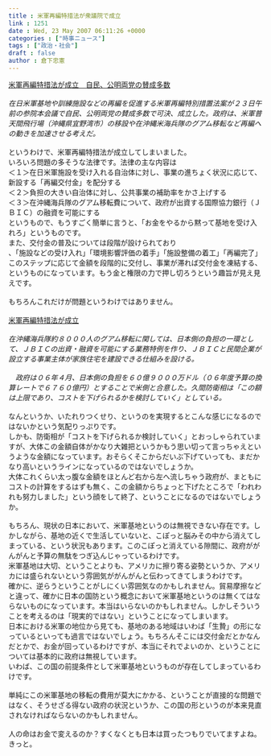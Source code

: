 ```yaml
---
title : 米軍再編特措法が衆議院で成立
link : 1251
date : Wed, 23 May 2007 06:11:26 +0000
categories : ["時事ニュース"]
tags : ["政治・社会"]
draft : false
author : 倉下忠憲
---
```


<A HREF="http://www.asahi.com/politics/update/0523/TKY200705230118.html" TARGET="_blank">米軍再編特措法が成立　自民、公明両党の賛成多数</A><BR><BR><I>在日米軍基地や訓練施設などの再編を促進する米軍再編特別措置法案が２３日午前の参院本会議で自民、公明両党の賛成多数で可決、成立した。政府は、米軍普天間飛行場（沖縄県宜野湾市）の移設や在沖縄米海兵隊のグアム移転など再編への動きを加速させる考えだ。 </I><BR><BR>というわけで、米軍再編特措法が成立してしまいました。<BR>いろいろ問題の多そうな法律です。法律の主な内容は<BR>＜１＞在日米軍施設を受け入れる自治体に対し、事業の進ちょく状況に応じて、新設する「再編交付金」を配分する<BR>＜２＞負担の大きい自治体に対し、公共事業の補助率をかさ上げする<BR>＜３＞在沖縄海兵隊のグアム移転費について、政府が出資する国際協力銀行（ＪＢＩＣ）の融資を可能にする<BR>というもので、もうすごく簡単に言うと、「お金をやるから黙って基地を受け入れろ」というものです。<BR>また、交付金の普及については段階が設けられており<BR>、「施設などの受け入れ」「環境影響評価の着手」「施設整備の着工」「再編完了」<BR>このステップに応じて金額を段階的に交付し、事業が滞れば交付金を凍結する、というものになっています。もう金と権限の力で押し切ろうという趣旨が見え見えです。<BR><BR>もちろんこれだけが問題というわけではありません。<BR><BR><A HREF="http://www.yomiuri.co.jp/politics/news/20070523it02.htm" TARGET="_blank">米軍再編特措法が成立</A><BR><BR><I>在沖縄海兵隊約８０００人のグアム移転に関しては、日本側の負担の一環として、ＪＢＩＣの出資・融資を可能にする業務特例を作り、ＪＢＩＣと民間企業が設立する事業主体が家族住宅を建設できる仕組みを設ける。<BR><BR>　政府は０６年４月、日本側の負担を６０億９０００万ドル（０６年度予算の換算レートで６７６０億円）とすることで米側と合意した。久間防衛相は「この額は上限であり、コストを下げられるかを検討していく」としている。</I><BR><BR>なんというか、いたれりつくせり、というのを実現するとこんな感じになるのではないかという気配りっぷりです。<BR>しかも、防衛相が「コストを下げられるか検討していく」とおっしゃられていますが、大体この金額自体がかなり大雑把というかもう思い切って言っちゃえというような金額になっています。おそらくそこからだいぶ下げていっても、まだかなり高いというラインになっているのではないでしょうか。<BR>大体これくらい太っ腹な金額をほとんど右から左へ流しちゃう政府が、まともにコストの計算をするはずも無く、この金額からちょっと下げたところで「われわれも努力しました」という顔をして終了、ということになるのではないでしょうか。<BR><BR>もちろん、現状の日本において、米軍基地というのは無視できない存在です。しかしながら、基地の近くで生活していないと、こぽっと脳みその中から消えてしまっている、という状況もあります。このこぽっと消えている隙間に、政府ががんがんと予算の無駄をつぎ込んじゃっているわけです。<BR>米軍基地は大切、ということよりも、アメリカに擦り寄る姿勢というか、アメリカには盛られないという雰囲気ががんがんと伝わってきてしまうわけです。<BR>確かに、逆らうということがしにくい雰囲気なのかもしれません。貿易摩擦などと違って、確かに日本の国防という概念において米軍基地というのは無くてはならないものになっています。本当はいらないのかもしれません。しかしそういうことを考えるのは「現実的ではない」ということになってしまいます。<BR>日本における米軍の地位から見ても、基地のある地域はいわば「生贄」の形になっているといっても過言ではないでしょう。もちろんそこには交付金だとかなんだとかで、お金が回っているわけですが、本当にそれでよいのか、ということについては基本的に政府は無視しています。<BR>いわば、この国の前提条件として米軍基地というものが存在してしまっているわけです。<BR><BR>単純にこの米軍基地の移転の費用が莫大にかかる、ということが直接的な問題ではなく、そうせざる得ない政府の状況というか、この国の形というのが本来見直されなければならないのかもしれません。<BR><BR>人の命はお金で変えるのか？すくなくとも日本は買ったつもりでいてますよね。きっと。<BR><BR><br><br>
